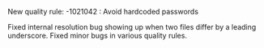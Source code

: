 New quality rule:
-1021042 : Avoid hardcoded passwords

Fixed internal resolution bug showing up when two files differ by a leading underscore.
Fixed minor bugs in various quality rules.